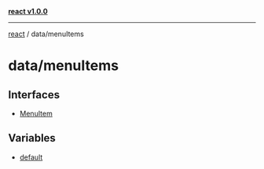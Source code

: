[**react v1.0.0**](../../README.md)

***

[react](../../modules.md) / data/menuItems

# data/menuItems

## Interfaces

- [MenuItem](interfaces/MenuItem.md)

## Variables

- [default](variables/default.md)

